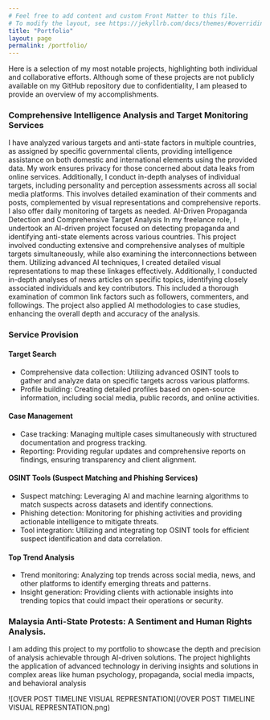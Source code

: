 ```yaml
---
# Feel free to add content and custom Front Matter to this file.
# To modify the layout, see https://jekyllrb.com/docs/themes/#overriding-theme-defaults
title: "Portfolio"
layout: page
permalink: /portfolio/
---
```


Here is a selection of my most notable projects, highlighting both individual and collaborative efforts. Although some of these projects are not publicly available on my GitHub repository due to confidentiality, I am pleased to provide an overview of my accomplishments.
### Comprehensive Intelligence Analysis and Target Monitoring Services
I have analyzed various targets and anti-state factors in multiple countries, as assigned by specific governmental clients, providing intelligence assistance on both domestic and international elements using the provided data. My work ensures privacy for those concerned about data leaks from online services. Additionally, I conduct in-depth analyses of individual targets, including personality and perception assessments across all social media platforms. This involves detailed examination of their comments and posts, complemented by visual representations and comprehensive reports. I also offer daily monitoring of targets as needed.
AI-Driven Propaganda Detection and Comprehensive Target Analysis
In my freelance role, I undertook an AI-driven project focused on detecting propaganda and identifying anti-state elements across various countries. This project involved conducting extensive and comprehensive analyses of multiple targets simultaneously, while also examining the interconnections between them. Utilizing advanced AI techniques, I created detailed visual representations to map these linkages effectively. Additionally, I conducted in-depth analyses of news articles on specific topics, identifying closely associated individuals and key contributors. This included a thorough examination of common link factors such as followers, commenters, and followings. The project also applied AI methodologies to case studies, enhancing the overall depth and accuracy of the analysis.
### Service Provision
#### Target Search
- Comprehensive data collection: Utilizing advanced OSINT tools to gather and analyze data on specific targets across various platforms.
- Profile building: Creating detailed profiles based on open-source information, including social media, public records, and online activities.
  
#### Case Management
- Case tracking: Managing multiple cases simultaneously with structured documentation and progress tracking.
-	Reporting: Providing regular updates and comprehensive reports on findings, ensuring transparency and client alignment.
  
#### OSINT Tools (Suspect Matching and Phishing Services)
-	Suspect matching: Leveraging AI and machine learning algorithms to match suspects across datasets and identify connections.
-	Phishing detection: Monitoring for phishing activities and providing actionable intelligence to mitigate threats.
-	Tool integration: Utilizing and integrating top OSINT tools for efficient suspect identification and data correlation.
  
#### Top Trend Analysis
-	Trend monitoring: Analyzing top trends across social media, news, and other platforms to identify emerging threats and patterns.
-	Insight generation: Providing clients with actionable insights into trending topics that could impact their operations or security.

### Malaysia Anti-State Protests: A Sentiment and Human Rights Analysis.
I am adding this project to my portfolio to showcase the depth and precision of analysis achievable through AI-driven solutions. The project highlights the application of advanced technology in deriving insights and solutions in complex areas like human psychology, propaganda, social media impacts, and behavioral analysis

![OVER POST TIMELINE VISUAL REPRESNTATION](/OVER POST TIMELINE VISUAL REPRESNTATION.png)
